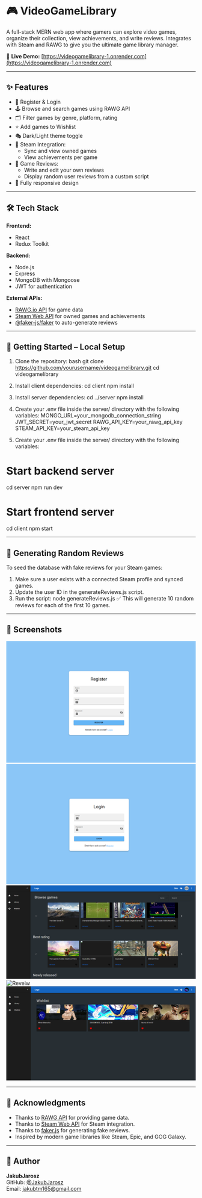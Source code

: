 # 🎮 VideoGameLibrary

A full-stack MERN web app where gamers can explore video games, organize their collection, view achievements, and write reviews. Integrates with Steam and RAWG to give you the ultimate game library manager.

🔗 **Live Demo:** [https://videogamelibrary-1.onrender.com](https://videogamelibrary-1.onrender.com)

---

## ✨ Features

- 🔐 Register & Login
- 🕹️ Browse and search games using RAWG API
- 🗂️ Filter games by genre, platform, rating
- ⭐ Add games to Wishlist
- 🎭 Dark/Light theme toggle
- 🔗 Steam Integration:
  - Sync and view owned games
  - View achievements per game
- 📝 Game Reviews:
  - Write and edit your own reviews
  - Display random user reviews from a custom script
- 📱 Fully responsive design

---

## 🛠️ Tech Stack

**Frontend:**
- React
- Redux Toolkit

**Backend:**
- Node.js
- Express
- MongoDB with Mongoose
- JWT for authentication

**External APIs:**
- [RAWG.io API](https://rawg.io/apidocs) for game data
- [Steam Web API](https://steamcommunity.com/dev) for owned games and achievements
- [@faker-js/faker](https://fakerjs.dev) to auto-generate reviews

---

## 🧪 Getting Started – Local Setup
1. Clone the repository:
bash
git clone https://github.com/yourusername/videogamelibrary.git
cd videogamelibrary

2. Install client dependencies:
cd client
npm install

3. Install server dependencies:
cd ../server
npm install

4. Create your .env file inside the server/ directory with the following variables:
MONGO_URL=your_mongodb_connection_string
JWT_SECRET=your_jwt_secret
RAWG_API_KEY=your_rawg_api_key
STEAM_API_KEY=your_steam_api_key

5. Create your .env file inside the server/ directory with the following variables:
# Start backend server
cd server
npm run dev
# Start frontend server
cd client
npm start

---

## 🎲 Generating Random Reviews

To seed the database with fake reviews for your Steam games:
1. Make sure a user exists with a connected Steam profile and synced games.
2. Update the user ID in the generateReviews.js script.
3. Run the script:
node generateReviews.js
✅ This will generate 10 random reviews for each of the first 10 games.

---

## 📸 Screenshots
![Register](./client/screenshots/register.png)
![Login](./client/screenshots/login.png)
![MainPage](./client/screenshots/mainpage.png)
![Reveiw](./client/screenshots/reveiw.png)
![Wishlist](./client/screenshots/wishlist.png)

---

## 🙌 Acknowledgments
- Thanks to [RAWG API](https://rawg.io/apidocs) for providing game data.
- Thanks to [Steam Web API](https://developer.valvesoftware.com/wiki/Steam_Web_API) for Steam integration.
- Thanks to [faker.js](https://fakerjs.dev) for generating fake reviews.
- Inspired by modern game libraries like Steam, Epic, and GOG Galaxy.

---

 ## 👤 Author

**JakubJarosz**  
GitHub: [@JakubJarosz](https://github.com/JakubJarosz)  
Email: jakubtm165@gmail.com 
